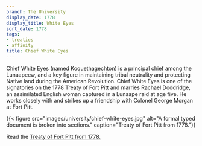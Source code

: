 ```yaml
---
branch: The University
display_date: 1778
display_title: White Eyes
sort_date: 1778
tags:
- treaties
- affinity
title: Chief White Eyes
---
```


Chief White Eyes (named Koquethagechton) is a principal chief among the Lunaapeew, and a key figure in maintaining tribal neutrality and protecting Native land during the American Revolution. Chief White Eyes is one of the signatories on the 1778 Treaty of Fort Pitt and marries Rachael Doddridge, an assimilated English  woman captured in a Lunaape raid at age five. He works closely with and strikes up a friendship with Colonel George Morgan at Fort Pitt.

{{< figure src="images/university/chief-white-eyes.jpg" alt="A formal typed document is broken into sections." caption="Treaty of Fort Pitt from 1778."}}

Read the [Treaty of Fort Pitt from 1778.](https://www.govinfo.gov/content/pkg/GOVPUB-Y4_IN2_11-1c227893bfbe1da6dd96b6883fd0205b/pdf/GOVPUB-Y4_IN2_11-1c227893bfbe1da6dd96b6883fd0205b.pdf)
